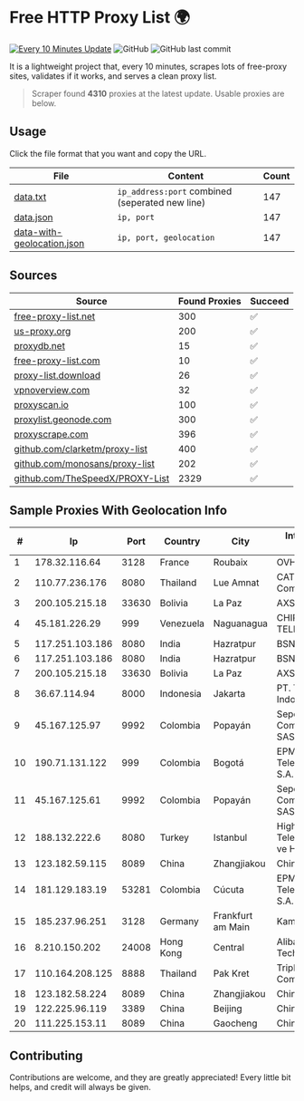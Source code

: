 
# Free HTTP Proxy List 🌍

[![Every 10 Minutes Update](https://github.com/mertguvencli/http-proxy-list/actions/workflows/main.yml/badge.svg?branch=main)](https://github.com/mertguvencli/http-proxy-list/actions/workflows/main.yml)
![GitHub](https://img.shields.io/github/license/mertguvencli/http-proxy-list)
![GitHub last commit](https://img.shields.io/github/last-commit/mertguvencli/http-proxy-list)

It is a lightweight project that, every 10 minutes, scrapes lots of free-proxy sites, validates if it works, and serves a clean proxy list.


> Scraper found **4310** proxies at the latest update. Usable proxies are below.

## Usage

Click the file format that you want and copy the URL.


|File|Content|Count|
|----|-------|-----|
|[data.txt](https://raw.githubusercontent.com/mertguvencli/http-proxy-list/main/proxy-list/data.txt)|`ip_address:port` combined (seperated new line)|147|
|[data.json](https://raw.githubusercontent.com/mertguvencli/http-proxy-list/main/proxy-list/data.json)|`ip, port`|147|
|[data-with-geolocation.json](https://raw.githubusercontent.com/mertguvencli/http-proxy-list/main/proxy-list/data-with-geolocation.json)|`ip, port, geolocation`|147|

## Sources

|Source|Found Proxies|Succeed|
|------|-------------|-------|
|[free-proxy-list.net](https://free-proxy-list.net)|300|✅|
|[us-proxy.org](https://www.us-proxy.org)|200|✅|
|[proxydb.net](http://proxydb.net)|15|✅|
|[free-proxy-list.com](https://free-proxy-list.com/?page=&port=&type%5B%5D=http&type%5B%5D=https&up_time=0&search=Search)|10|✅|
|[proxy-list.download](https://www.proxy-list.download/HTTP)|26|✅|
|[vpnoverview.com](https://vpnoverview.com/privacy/anonymous-browsing/free-proxy-servers)|32|✅|
|[proxyscan.io](https://www.proxyscan.io)|100|✅|
|[proxylist.geonode.com](https://proxylist.geonode.com/api/proxy-list?limit=300&page=1&sort_by=lastChecked&sort_type=desc&protocols=http,https)|300|✅|
|[proxyscrape.com](https://api.proxyscrape.com/v2/?request=displayproxies&protocol=http&timeout=10000&country=all&ssl=all&anonymity=all)|396|✅|
|[github.com/clarketm/proxy-list](https://raw.githubusercontent.com/clarketm/proxy-list/master/proxy-list-raw.txt)|400|✅|
|[github.com/monosans/proxy-list](https://raw.githubusercontent.com/monosans/proxy-list/main/proxies/http.txt)|202|✅|
|[github.com/TheSpeedX/PROXY-List](https://raw.githubusercontent.com/TheSpeedX/PROXY-List/master/http.txt)|2329|✅|


## Sample Proxies With Geolocation Info

|#|Ip|Port|Country|City|Internet Service Provider|
|-|--|----|-------|----|-------------------------|
|1|178.32.116.64|3128|France|Roubaix|OVH SAS|
|2|110.77.236.176|8080|Thailand|Lue Amnat|CAT Telecom Public Company Limited|
|3|200.105.215.18|33630|Bolivia|La Paz|AXS Bolivia S. A.|
|4|45.181.226.29|999|Venezuela|Naguanagua|CHIRCALNET TELECOM, C.A.|
|5|117.251.103.186|8080|India|Hazratpur|BSNL Internet|
|6|117.251.103.186|8080|India|Hazratpur|BSNL Internet|
|7|200.105.215.18|33630|Bolivia|La Paz|AXS Bolivia S. A.|
|8|36.67.114.94|8000|Indonesia|Jakarta|PT. Telekomunikasi Indonesia|
|9|45.167.125.97|9992|Colombia|Popayán|Sepcom Comunicaciones SAS|
|10|190.71.131.122|999|Colombia|Bogotá|EPM Telecomunicaciones S.A. E.S.P|
|11|45.167.125.61|9992|Colombia|Popayán|Sepcom Comunicaciones SAS|
|12|188.132.222.6|8080|Turkey|Istanbul|High Speed Telekomunikasyon ve Hab. Hiz. Ltd. Sti.|
|13|123.182.59.115|8089|China|Zhangjiakou|Chinanet|
|14|181.129.183.19|53281|Colombia|Cúcuta|EPM Telecomunicaciones S.A. E.S.P.|
|15|185.237.96.251|3128|Germany|Frankfurt am Main|Kamatera Inc|
|16|8.210.150.202|24008|Hong Kong|Central|Alibaba (US) Technology Co., Ltd.|
|17|110.164.208.125|8888|Thailand|Pak Kret|Triple T Internet Company Limited|
|18|123.182.58.224|8089|China|Zhangjiakou|Chinanet|
|19|122.225.96.119|3389|China|Beijing|Chinanet|
|20|111.225.153.11|8089|China|Gaocheng|Chinanet|



## Contributing

Contributions are welcome, and they are greatly appreciated! Every
little bit helps, and credit will always be given.

